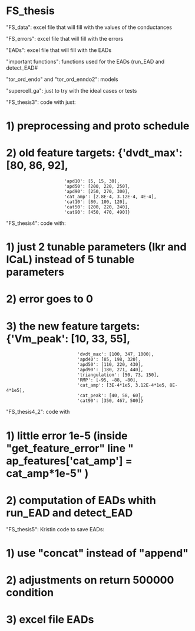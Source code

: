 # FS_thesis

"FS_data": excel file that will fill with the values of the conductances

"FS_errors": excel file that will fill with the errors

"EADs": excel file that will fill with the EADs

"important functions": functions used for the EADs (run_EAD and detect_EAD#

"tor_ord_endo" and "tor_ord_enndo2": models

"supercell_ga": just to try with the ideal cases or tests

"FS_thesis3": code with just:
# 1) preprocessing and proto schedule 
# 2) old feature targets: {'dvdt_max': [80, 86, 92],
                          'apd10': [5, 15, 30],
                          'apd50': [200, 220, 250],
                          'apd90': [250, 270, 300],
                          'cat_amp': [2.8E-4, 3.12E-4, 4E-4],
                          'cat10': [80, 100, 120],
                          'cat50': [200, 220, 240],
                          'cat90': [450, 470, 490]}

"FS_thesis4": code with:
# 1) just 2 tunable parameters (Ikr and ICaL) instead of 5 tunable parameters
# 2) error goes to 0
# 3) the new feature targets: {'Vm_peak': [10, 33, 55],
                               'dvdt_max': [100, 347, 1000],
                               'apd40': [85, 198, 320],
                               'apd50': [110, 220, 430],
                               'apd90': [180, 271, 440],
                               'triangulation': [50, 73, 150],
                               'RMP': [-95, -88, -80],
                               'cat_amp': [3E-4*1e5, 3.12E-4*1e5, 8E-4*1e5],
                               'cat_peak': [40, 58, 60],
                               'cat90': [350, 467, 500]}


"FS_thesis4_2": code with
# 1) little error 1e-5 (inside "get_feature_error" line " ap_features['cat_amp'] = cat_amp*1e-5" )
# 2) computation of EADs whith run_EAD and detect_EAD

"FS_thesis5": Kristin code to save EADs:
# 1) use "concat" instead of "append"
# 2) adjustments on return 500000 condition 
# 3) excel file EADs

